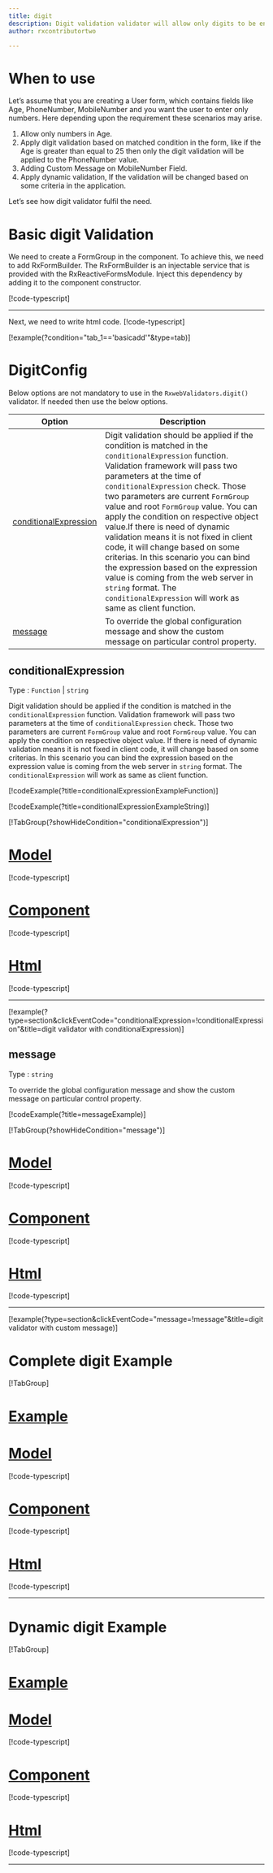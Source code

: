 ```yaml
---
title: digit
description: Digit validation validator will allow only digits to be entered, It will not allow any alphabets or special character. If user tries to do so the property will become invalid. 
author: rxcontributortwo

---
```

# When to use
Let’s assume that you are creating a User form, which contains fields like Age, PhoneNumber, MobileNumber and you want the user to enter only numbers. Here depending upon the requirement these scenarios may arise.
1.	Allow only numbers in Age.
2.	Apply digit validation based on matched condition in the form, like if the Age is greater than equal to 25 then only the digit validation will be applied to the PhoneNumber value.
3.	Adding Custom Message on MobileNumber Field.
4.	Apply dynamic validation, If the validation will be changed based on some criteria in the application.
 
Let’s see how digit validator fulfil the need.

# Basic digit Validation
We need to create a FormGroup in the component. To achieve this, we need to add RxFormBuilder. The RxFormBuilder is an injectable service that is provided with the RxReactiveFormsModule. Inject this dependency by adding it to the component constructor.

[!code-typescript[](\assets\examples\validators\digit\add\digit-add.component.ts)]
***

Next, we need to write html code.
[!code-typescript[](\assets\examples\validators\digit\add\digit-add.component.html)]

[!example(?condition="tab_1=='basicadd'"&type=tab)]
<app-digit-add-validator></app-digit-add-validator>

# DigitConfig 
Below options are not mandatory to use in the `RxwebValidators.digit()` validator. If needed then use the below options.

|Option | Description |
|--- | ---- |
|[conditionalExpression](#conditionalexpressions) | Digit validation should be applied if the condition is matched in the `conditionalExpression` function. Validation framework will pass two parameters at the time of `conditionalExpression` check. Those two parameters are current `FormGroup` value and root `FormGroup` value. You can apply the condition on respective object value.If there is need of dynamic validation means it is not fixed in client code, it will change based on some criterias. In this scenario you can bind the expression based on the expression value is coming from the web server in `string` format. The `conditionalExpression` will work as same as client function. |
|[message](#message) | To override the global configuration message and show the custom message on particular control property. |

## conditionalExpression 
Type :  `Function`  |  `string` 

Digit validation should be applied if the condition is matched in the `conditionalExpression` function. Validation framework will pass two parameters at the time of `conditionalExpression` check. Those two parameters are current `FormGroup` value and root `FormGroup` value. You can apply the condition on respective object value.
If there is need of dynamic validation means it is not fixed in client code, it will change based on some criterias. In this scenario you can bind the expression based on the expression value is coming from the web server in `string` format. The `conditionalExpression` will work as same as client function.

[!codeExample(?title=conditionalExpressionExampleFunction)]

[!codeExample(?title=conditionalExpressionExampleString)]

[!TabGroup(?showHideCondition="conditionalExpression")]
# [Model](#tab\conditionalExpressionmodel)
[!code-typescript[](\assets\examples\validators\digit\conditionalExpression\user.model.ts)]
# [Component](#tab\conditionalExpressionComponent)
[!code-typescript[](\assets\examples\validators\digit\conditionalExpression\digit-conditional-expressions.component.ts)]
# [Html](#tab\conditionalExpressionHtml)
[!code-typescript[](\assets\examples\validators\digit\conditionalExpression\digit-conditional-expressions.component.html)]
***

[!example(?type=section&clickEventCode="conditionalExpression=!conditionalExpression"&title=digit validator with conditionalExpression)]
<app-digit-conditionalExpression-validator></app-digit-conditionalExpression-validator>

## message 
Type :  `string` 

To override the global configuration message and show the custom message on particular control property.

[!codeExample(?title=messageExample)]

[!TabGroup(?showHideCondition="message")]
# [Model](#tab\messageModel)
[!code-typescript[](\assets\examples\validators\digit\message\user.model.ts)]
# [Component](#tab\messageComponent)
[!code-typescript[](\assets\examples\validators\digit\message\digit-message.component.ts)]
# [Html](#tab\messageHtml)
[!code-typescript[](\assets\examples\validators\digit\message\digit-message.component.html)]
***

[!example(?type=section&clickEventCode="message=!message"&title=digit validator with custom message)]
<app-digit-message-validator></app-digit-message-validator>

# Complete digit Example
[!TabGroup]
# [Example](#tab\completeexample)
<app-digit-complete-validator></app-digit-complete-validator>
# [Model](#tab\completemodel)
[!code-typescript[](\assets\examples\validators\digit\complete\user.model.ts)]
# [Component](#tab\completecomponent)
[!code-typescript[](\assets\examples\validators\digit\complete\digit-complete.component.ts)]
# [Html](#tab\completehtml)
[!code-typescript[](\assets\examples\validators\digit\complete\digit-complete.component.html)]
***

# Dynamic digit Example
[!TabGroup]
# [Example](#tab\dynamicexample)
<app-digit-dynamic-validator></app-digit-dynamic-validator>
# [Model](#tab\dynamicmodel)
[!code-typescript[](\assets\examples\validators\digit\dynamic\user.model.ts)]
# [Component](#tab\dynamiccomponent)
[!code-typescript[](\assets\examples\validators\digit\dynamic\digit-dynamic.component.ts)]
# [Html](#tab\dynamichtml)
[!code-typescript[](\assets\examples\validators\digit\dynamic\digit-dynamic.component.html)]
***